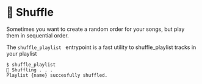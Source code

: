 # 🔀 Shuffle

Sometimes you want to create a random order for your songs, but play them in sequential order.

The `shuffle_playlist ` entrypoint is a fast utility to shuffle_playlist tracks in your playlist

<div class="termy">

```console
$ shuffle_playlist 
🔀 Shuffling . . .
Playlist {name} succesfully shuffled.
```
</div>
